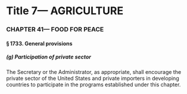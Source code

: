 
# Title 7— AGRICULTURE
### CHAPTER 41— FOOD FOR PEACE
#### § 1733. General provisions
##### (g) Participation of private sector

The Secretary or the Administrator, as appropriate, shall encourage the private sector of the United States and private importers in developing countries to participate in the programs established under this chapter.
